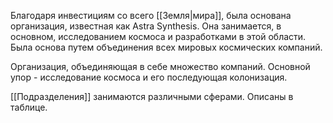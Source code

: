 Благодаря инвестициям со всего [[Земля|мира]], была основана организация, известная как Astra Synthesis. Она занимается, в основном, исследованием космоса и разработками в этой области. Была основа путем объединения всех мировых космических компаний. 

Организация, объединяющая в себе множество компаний. Основной упор - исследование космоса и его последующая колонизация.

[[Подразделения]] занимаются различными сферами. Описаны в таблице.